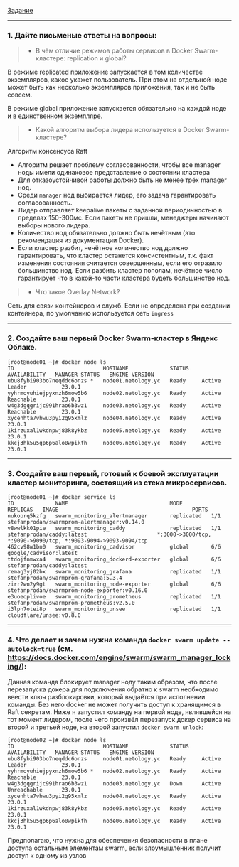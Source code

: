 [Задание](https://github.com/netology-code/virt-homeworks/blob/virt-11/05-virt-05-docker-swarm/README.md)

------

### 1. Дайте письменые ответы на вопросы:

> - В чём отличие режимов работы сервисов в Docker Swarm-кластере: replication и global?

В режиме replicated приложение запускается в том количестве экземпляров, какое укажет пользователь. При этом на отдельной ноде может быть как несколько экземпляров приложения, так и не быть совсем.

В режиме global приложение запускается обязательно на каждой ноде и в единственном экземпляре.

> - Какой алгоритм выбора лидера используется в Docker Swarm-кластере?
 
Алгоритм консенсуса Raft

- Алгоритм решает проблему согласованности, чтобы все manager ноды имели одинаковое представление о состоянии кластера
- Для отказоустойчивой работы должно быть не менее трёх manager нод. 
- Среди `manager` нод выбирается лидер, его задача гарантировать согласованность. 
- Лидер отправляет keepalive пакеты с заданной периодичностью в пределах 150-300мс. Если пакеты не пришли, менеджеры начинают выборы нового лидера.
- Количество нод обязательно должно быть нечётным (это рекомендация из документации Docker).
- Если кластер разбит, нечётное количество нод должно гарантировать, что кластер останется консистентным, т.к. факт изменения состояния считается совершенным, если его отразило большинство нод. Если разбить кластер пополам, нечётное число гарантирует что в какой-то части кластера будеть большинство нод.

> - Что такое Overlay Network?

Сеть для связи контейнеров и служб. Если не определена при создании контейнера, по умолчанию используется сеть `ingress`

---

### 2. Создайте ваш первый Docker Swarm-кластер в Яндекс Облаке.

```shell
[root@node01 ~]# docker node ls
ID                            HOSTNAME             STATUS    AVAILABILITY   MANAGER STATUS   ENGINE VERSION
ubu8fybi903bo7neqddc6onzs *   node01.netology.yc   Ready     Active         Leader           23.0.1
yyhrmoyuhiejpyxnzh6mow5b6     node02.netology.yc   Ready     Active         Reachable        23.0.1
w4g3dgqgrijc991hrao6b3wz1     node03.netology.yc   Ready     Active         Reachable        23.0.1
xycenhta7vhwu3pyi2g95xmlz     node04.netology.yc   Ready     Active                          23.0.1
1kirzuxal1wkdnpwj83k8ykbz     node05.netology.yc   Ready     Active                          23.0.1
kkcj3hk5u5gp6p6alo0wpikfh     node06.netology.yc   Ready     Active                          23.0.1
```

---

### 3. Создайте ваш первый, готовый к боевой эксплуатации кластер мониторинга, состоящий из стека микросервисов.

```shell
[root@node01 ~]# docker service ls
ID             NAME                                MODE         REPLICAS   IMAGE                                          PORTS
nukoprq5kzfg   swarm_monitoring_alertmanager       replicated   1/1        stefanprodan/swarmprom-alertmanager:v0.14.0
v8wwlkk01pie   swarm_monitoring_caddy              replicated   1/1        stefanprodan/caddy:latest                      *:3000->3000/tcp, *:9090->9090/tcp, *:9093-9094->9093-9094/tcp
462cv98w1bn0   swarm_monitoring_cadvisor           global       6/6        google/cadvisor:latest
ttdojfnmwxa4   swarm_monitoring_dockerd-exporter   global       6/6        stefanprodan/caddy:latest
remag3yj02bx   swarm_monitoring_grafana            replicated   1/1        stefanprodan/swarmprom-grafana:5.3.4
zirr2wn2y9gt   swarm_monitoring_node-exporter      global       6/6        stefanprodan/swarmprom-node-exporter:v0.16.0
e3uoeoplivoe   swarm_monitoring_prometheus         replicated   1/1        stefanprodan/swarmprom-prometheus:v2.5.0
i3lph7otei8p   swarm_monitoring_unsee              replicated   1/1        cloudflare/unsee:v0.8.0

```

---

### 4. Что делает и зачем нужна команда `docker swarm update --autolock=true` (см. https://docs.docker.com/engine/swarm/swarm_manager_locking/):

Данная команда блокирует manager ноду таким образом, что после перезапуска докера для подключения обратно к swarm необходимо ввести ключ разблокировки, который выдаётся при исполнении команды. Без него docker не может получить доступ к хранящимся в Raft секретам. Ниже я запустил команду на первой ноде, являвшейся на тот момент лидером, после чего произвёл перезапуск докер сервиса на второй и третьей ноде, на второй запустил `docker swarm unlock`:

```shell
[root@node02 ~]# docker node ls
ID                            HOSTNAME             STATUS    AVAILABILITY   MANAGER STATUS   ENGINE VERSION
ubu8fybi903bo7neqddc6onzs     node01.netology.yc   Ready     Active         Leader           23.0.1
yyhrmoyuhiejpyxnzh6mow5b6 *   node02.netology.yc   Ready     Active         Reachable        23.0.1
w4g3dgqgrijc991hrao6b3wz1     node03.netology.yc   Down      Active         Unreachable      23.0.1
xycenhta7vhwu3pyi2g95xmlz     node04.netology.yc   Ready     Active                          23.0.1
1kirzuxal1wkdnpwj83k8ykbz     node05.netology.yc   Ready     Active                          23.0.1
kkcj3hk5u5gp6p6alo0wpikfh     node06.netology.yc   Ready     Active                          23.0.1
```

Предполагаю, что нужна для обеспечения безопасности в плане доступа остальным элементам swarm, если злоумышленник получит доступ к одному из узлов